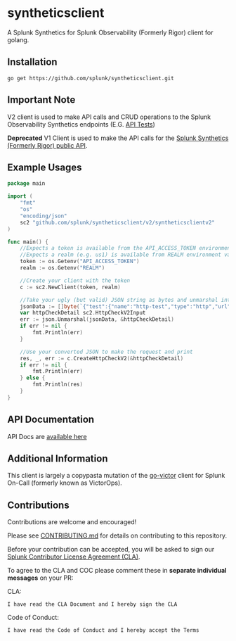 # syntheticsclient
A Splunk Synthetics for Splunk Observability (Formerly Rigor) client for golang.

## Installation
`go get https://github.com/splunk/syntheticsclient.git`

## Important Note

V2 client is used to make API calls and CRUD operations to the Splunk Observability Synthetics endpoints (E.G. [API Tests](https://dev.splunk.com/observability/reference/api/synthetics_api_tests/))

**Deprecated** V1 Client is used to make the API calls for the [Splunk Synthetics (Formerly Rigor) public API](https://monitoring-api.rigor.com/). 

## Example Usages
```go
package main

import (
	"fmt"
	"os"
	"encoding/json"
	sc2 "github.com/splunk/syntheticsclient/v2/syntheticsclientv2"
)

func main() {
	//Expects a token is available from the API_ACCESS_TOKEN environment variable
	//Expects a realm (e.g. us1) is available from REALM environment variable
	token := os.Getenv("API_ACCESS_TOKEN")
	realm := os.Getenv("REALM")

	//Create your client with the token
	c := sc2.NewClient(token, realm)

	//Take your ugly (but valid) JSON string as bytes and unmarshal into a CreateHttpCheckV2 struct
	jsonData := []byte(`{"test":{"name":"http-test","type":"http","url":"https://www.splunk.com","locationIds":["aws-us-east-1"],"frequency":10,"schedulingStrategy":"round_robin","active":true,"requestMethod":"GET","body":null,"headers":[{"name":"boop","value":"beep"}]}}`)
	var httpCheckDetail sc2.HttpCheckV2Input
	err := json.Unmarshal(jsonData, &httpCheckDetail)
	if err != nil {
		fmt.Println(err)
	}

	//Use your converted JSON to make the request and print
	res, _, err := c.CreateHttpCheckV2(&httpCheckDetail)
	if err != nil {
		fmt.Println(err)
	} else {
		fmt.Println(res)
	}
}
```

## API Documentation
API Docs are [available here](https://dev.splunk.com/observability/reference)

## Additional Information
This client is largely a copypasta mutation of the [go-victor](https://github.com/victorops/go-victorops) client for Splunk On-Call (formerly known as VictorOps).

## Contributions
Contributions are welcome and encouraged!

Please see [CONTRIBUTING.md](./CONTRIBUTING.md) for details on contributing to this repository.

Before your contribution can be accepted, you will be asked to sign our
[Splunk Contributor License Agreement (CLA)](https://github.com/splunk/cla-agreement/blob/main/CLA.md).

To agree to the CLA and COC please comment these in **separate individual messages** on your PR:

CLA:
```
I have read the CLA Document and I hereby sign the CLA
```

Code of Conduct:
```
I have read the Code of Conduct and I hereby accept the Terms

